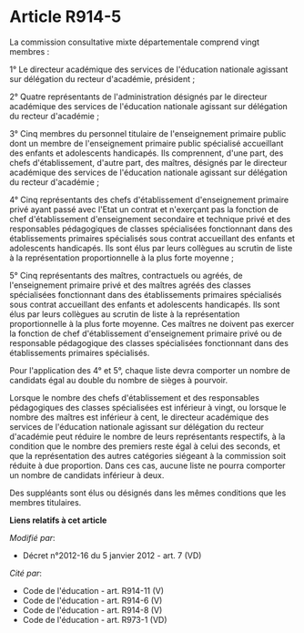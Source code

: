 # Article R914-5

La commission consultative mixte départementale comprend vingt membres : 

1°               Le directeur académique des services de l'éducation nationale agissant sur délégation du recteur d'académie,
président ; 

2° Quatre représentants de l'administration désignés par le directeur académique des services de l'éducation nationale
agissant sur délégation du recteur d'académie ; 

3° Cinq membres du personnel titulaire de l'enseignement primaire public dont un membre de l'enseignement primaire public
spécialisé accueillant des enfants et adolescents handicapés. Ils comprennent, d'une part, des chefs d'établissement, d'autre
part, des maîtres, désignés par le directeur académique des services de l'éducation nationale agissant sur délégation du
recteur d'académie ; 

4° Cinq représentants des chefs d'établissement d'enseignement primaire privé ayant passé avec l'Etat un contrat et
n'exerçant pas la fonction de chef d'établissement d'enseignement secondaire et technique privé et des responsables
pédagogiques de classes spécialisées fonctionnant dans des établissements primaires spécialisés sous contrat accueillant des
enfants et adolescents handicapés. Ils sont élus par leurs collègues au scrutin de liste à la représentation proportionnelle
à la plus forte moyenne ; 

5° Cinq représentants des maîtres, contractuels ou agréés, de l'enseignement primaire privé et des maîtres agréés des classes
spécialisées fonctionnant dans des établissements primaires spécialisés sous contrat accueillant des enfants et adolescents
handicapés. Ils sont élus par leurs collègues au scrutin de liste à la représentation proportionnelle à la plus forte
moyenne. Ces maîtres ne doivent pas exercer la fonction de chef d'établissement d'enseignement primaire privé ou de
responsable pédagogique des classes spécialisées fonctionnant dans des établissements primaires spécialisés. 

Pour l'application des 4° et 5°, chaque liste devra comporter un nombre de candidats égal au double du nombre de sièges à
pourvoir. 

Lorsque le nombre des chefs d'établissement et des responsables pédagogiques des classes spécialisées est inférieur à vingt,
ou lorsque le nombre des maîtres est inférieur à cent, le directeur académique des services de l'éducation nationale agissant
sur délégation du recteur d'académie peut réduire le nombre de leurs représentants respectifs, à la condition que le nombre
des premiers reste égal à celui des seconds, et que la représentation des autres catégories siégeant à la commission soit
réduite à due proportion. Dans ces cas, aucune liste ne pourra comporter un nombre de candidats inférieur à deux. 

Des suppléants sont élus ou désignés dans les mêmes conditions que les membres titulaires.

**Liens relatifs à cet article**

_Modifié par_:

  - Décret n°2012-16 du 5 janvier 2012 - art. 7 (VD)

_Cité par_:

  - Code de l'éducation - art. R914-11 (V)
  - Code de l'éducation - art. R914-6 (V)
  - Code de l'éducation - art. R914-8 (V)
  - Code de l'éducation - art. R973-1 (VD)
